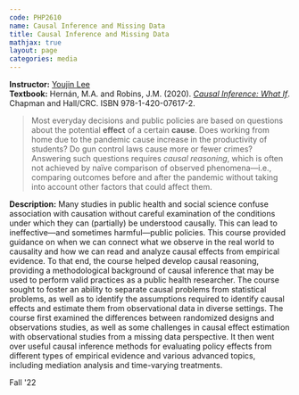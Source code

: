 ```yaml
---
code: PHP2610 
name: Causal Inference and Missing Data 
title: Causal Inference and Missing Data 
mathjax: true
layout: page
categories: media
---
```


**Instructor:** [Youjin Lee](https://vivo.brown.edu/display/ylee209) <br>
**Textbook:** Hernán, M.A. and Robins, J.M. (2020). [*Causal Inference: What If*](https://www.hsph.harvard.edu/miguel-hernan/wp-content/uploads/sites/1268/2023/05/hernanrobins_WhatIf_14may23.pdf). Chapman and Hall/CRC. ISBN 978-1-420-07617-2.

> Most everyday decisions and public policies are based on questions about the potential **effect** of a certain **cause**. Does working from home due to the pandemic cause increase in the productivity of students? Do gun control laws cause more or fewer crimes? Answering such questions requires *causal reasoning*, which is often not achieved by naïve comparison of observed phenomena&mdash;i.e., comparing outcomes before and after the pandemic without taking into account other factors that could affect them.

**Description:** Many studies in public health and social science confuse association with causation without careful examination of the conditions under which they can (partially) be understood causally. This can lead to ineffective&mdash;and sometimes harmful&mdash;public policies. This course provided guidance on when we can connect what we observe in the real world to causality and how we can read and analyze causal effects from empirical evidence. To that end, the course helped develop causal reasoning, providing a methodological background of causal inference that may be used to perform valid practices as a public health researcher. The course sought to foster an ability to separate causal problems from statistical problems, as well as to identify the assumptions required to identify causal effects and estimate them from observational data in diverse settings. The course first examined the differences between randomized designs and observations studies, as well as some challenges in causal effect estimation with observational studies from a missing data perspective. It then went over useful causal inference methods for evaluating policy effects from different types of empirical evidence and various advanced topics, including mediation analysis and time-varying treatments.

<!-- Additionally, the course provided theoretical and methodological guidelines on how to define and estimate causal effects in various settings. -->

Fall '22
